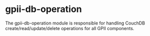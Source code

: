 gpii-db-operation
=================

The gpii-db-operation module is responsible for handling CouchDB create/read/update/delete
operations for all GPII components.
